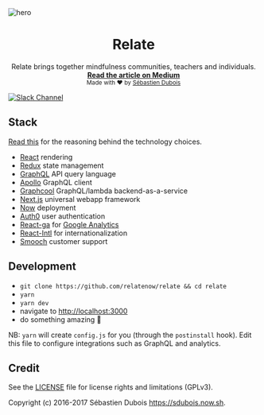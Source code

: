 <img src="https://github.com/RelateNow/art/blob/master/assets/hero.png" alt="hero" align="center" />

<br />

<div align="center">
  <h1>Relate</h1>
  Relate brings together mindfulness communities, teachers and individuals.
  <br />
  <strong>
    <a href="https://medium.com/@sedubois/the-way-we-relate-the-world-we-create-2d8f79300b7f">
      Read the article on Medium
    </a>
  </strong>
  <br />
  <sub>Made with ❤︎ by <a href="https://sdubois.now.sh">Sébastien Dubois</a></sub>
</div>

[![Slack Channel](https://relate-slack.now.sh/badge.svg)](https://relate-slack.now.sh)

## Stack

[Read this](https://github.com/relatenow/relate/issues/5) for the reasoning behind the technology choices.

<ul>
  <li><a href="https://facebook.github.io/react/">React</a> rendering</li>
  <li><a href="http://redux.js.org/">Redux</a> state management</li>
  <li><a href="http://graphql.org/">GraphQL</a> API query language</li>
  <li><a href="http://dev.apollodata.com/">Apollo</a> GraphQL client</li>
  <li><a href="https://www.graph.cool/">Graphcool</a> GraphQL/lambda backend-as-a-service</li>
  <li><a href="https://zeit.co/blog/next">Next.js</a> universal webapp framework</li>
  <li><a href="https://zeit.co/now">Now</a> deployment</li>
  <li><a href="https://auth0.com/">Auth0</a> user authentication</li>
  <li><a href="https://github.com/react-ga/react-ga">React-ga</a> for <a href="https://www.google.com/analytics/">Google Analytics</a></li>
  <li><a href="https://github.com/yahoo/react-intl">React-Intl</a> for internationalization</li>
  <li><a href="https://smooch.io/">Smooch</a> customer support</li>
</ul>

## Development

- `git clone https://github.com/relatenow/relate && cd relate`
- `yarn`
- `yarn dev`
- navigate to [http://localhost:3000](http://localhost:3000)
- do something amazing :tada:

NB: `yarn` will create `config.js` for you (through the `postinstall` hook). Edit this file to configure integrations such as GraphQL and analytics.

## Credit

See the [LICENSE](LICENSE) file for license rights and limitations (GPLv3).

Copyright (c) 2016-2017 Sébastien Dubois <https://sdubois.now.sh>.
